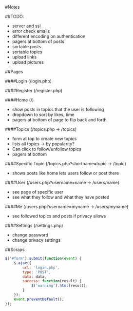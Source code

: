 #Notes

##TODO:
 - server and ssl
 - error check emails
 - different encoding on authentication
 - pagers at bottom of posts
 - sortable posts
 - sortable topics
 - upload links
 - upload pictures

##Pages

####Login (/login.php)

####Register (/register.php)

####Home (/)
 - show posts in topics that the user is following
 - dropdown to sort by likes, time
 - pagers at bottom of page to flip back and forth

####Topics (/topics.php -> /topics)
 - form at top to create new topics 
 - lists all topics -> by popularity?
 - Can click to follow/unfollow topics
 - pagers at bottom

####Specific Topic (/topics.php?shortname=topic -> /topic)
 - shows posts like home lets users follow or post there

####User (/users.php?username=name -> /users/name)
 - see page of specific user
 - see what they follow and what they have posted

####Me (/users.php?username=myname -> /users/myname)
 - see followed topics and posts if privacy allows

####Settings (/settings.php)
 - change password
 - change privacy settings

##Scraps

```javascript
$('#form').submit(function(event) {   
    $.ajax({
        url: 'login.php',
        type: 'POST',
        data: data,
        success: function(result) {
            $('warning').html(result);
        }
    });
    event.preventDefault();
});
```
